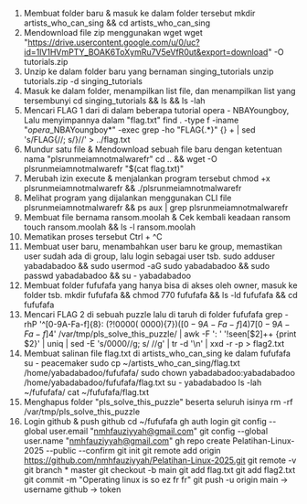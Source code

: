 1) Membuat folder baru & masuk ke dalam folder tersebut
   mkdir artists_who_can_sing && cd artists_who_can_sing
2) Mendownload file zip menggunakan wget
   wget "https://drive.usercontent.google.com/u/0/uc?id=1lV1HVmPTY_BOAK6ToXymRu7V5eVfR0ut&export=download"
   -O tutorials.zip
3) Unzip ke dalam folder baru yang bernaman singing_tutorials
   unzip tutorials.zip -d singing_tutorials
4) Masuk ke dalam folder, menampilkan list file, dan menampilkan list yang tersembunyi
   cd singing_tutorials && ls && ls -lah
5) Mencari FLAG 1 dari di dalam beberapa tutorial opera - NBAYoungboy, Lalu menyimpannya dalam "flag.txt"
   find . -type f -iname "*_opera_*_NBAYoungboy*" -exec grep -ho "FLAG{.*}" {} + | sed 's/FLAG{//; s/}//' > ../flag.txt
6) Mundur satu file & Mendownload sebuah file baru dengan ketentuan nama "plsrunmeiamnotmalwarefr"
   cd .. && wget -O plsrunmeiamnotmalwarefr "$(cat flag.txt)"
7) Merubah izin execute & menjalankan program tersebut
   chmod +x plsrunmeiamnotmalwarefr && ./plsrunmeiamnotmalwarefr
8) Melihat program yang dijalankan menggunakan CLI
   file plsrunmeiamnotmalwarefr && ps aux | grep plsrunmeiamnotmalwarefr
9) Membuat file bernama ransom.moolah & Cek kembali keadaan ransom
   touch ransom.moolah && ls -l ransom.moolah
10) Mematikan proses tersebut
    Ctrl + ^C
11) Membuat user baru, menambahkan user baru ke group, memastikan user sudah ada di group, lalu login sebagai user tsb.
    sudo adduser yabadabadoo && sudo usermod -aG sudo yabadabadoo && sudo passwd yabadabadoo && su - yabadabadoo
12) Membuat folder fufufafa yang hanya bisa di akses oleh owner, masuk ke folder tsb.
    mkdir fufufafa && chmod 770 fufufafa && ls -ld fufufafa && cd fufufafa
13) Mencari FLAG 2 di sebuah puzzle lalu di taruh di folder fufufafa
    grep -rhP '^[0-9A-Fa-f]{8}: (?!0000( 0000){7}$)([0-9A-Fa-f]{4} ){7}[0-9A-Fa-f]{4}$' /var/tmp/pls_solve_this_puzzle/ | awk -F ': ' '!seen[$2]++ {print $2}' | uniq | sed -E 's/0000//g; s/ //g' | tr -d '\n' | xxd -r -p > flag2.txt
14) Membuat salinan file flag.txt di artists_who_can_sing ke dalam fufufafa
    su - peacemaker
    sudo cp ~/artists_who_can_sing/flag.txt /home/yabadabadoo/fufufafa/
    sudo chown yabadabadoo:yabadabadoo /home/yabadabadoo/fufufafa/flag.txt
    su - yabadabadoo
    ls -lah ~/fufufafa/
    cat ~/fufufafa/flag.txt
15) Menghapus folder "pls_solve_this_puzzle" beserta seluruh isinya
    rm -rf /var/tmp/pls_solve_this_puzzle
16) Login github & push github
    cd ~/fufufafa
    gh auth login
    git config --global user.email "nmhfauziyyah@gmail.com"
    git config --global user.name "nmhfauziyyah@gmail.com"
    gh repo create Pelatihan-Linux-2025 --public --confirm
    git init
    git remote add origin https://github.com/nmhfauziyyah/Pelatihan-Linux-2025.git
    git remote -v
    git branch * master
    git checkout -b main
    git add flag.txt
    git add flag2.txt
    git commit -m "Operating linux is so ez fr fr"
    git push -u origin main -> username github -> token
